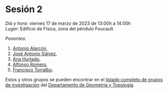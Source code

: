 # Sesión 2

*Día y hora*: viernes 17 de marzo de 2023 de 13:00h a 14:00h  
*Lugar*: Edificio de Física, zona del péndulo Foucault

*Ponentes*:
1. [Antonio Alarcón](https://investigacion.ugr.es/ugrinvestiga/static/Buscador/*/investigadores/ficha/48164),  
2. [José Antonio Gálvez](https://investigacion.ugr.es/ugrinvestiga/static/Buscador/*/investigadores/ficha/23258),
3. [Ana Hurtado](https://investigacion.ugr.es/ugrinvestiga/static/Buscador/*/investigadores/ficha/57208), 
4. [Alfonso Romero](https://investigacion.ugr.es/ugrinvestiga/static/Buscador/*/investigadores/ficha/23264), 
5. [Francisco Torralbo](https://investigacion.ugr.es/ugrinvestiga/static/Buscador/*/investigadores/ficha/53935). 

Estos y otros grupos se pueden encontrar en el [listado completo de grupos de investigación](https://geometry.ugr.es/investigacion/grupos) del [Departamento de Geometría y Topología](https://geometry.ugr.es/).
